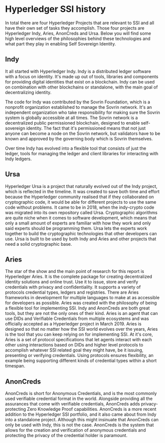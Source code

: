 # Hyperledger SSI history
In total there are four Hyperledger Projects that are relevant to SSI and all have their own set of tasks they accomplish.
Those four projects are Hyperledger Indy, Aries, AnonCreds and Ursa. Below you will find some high level overviews of the 
philosophies behind these technologies and what part they play in enabling Self Sovereign Identity.

## Indy
It all started with Hyperledger Indy. Indy is a distributed ledger software with a focus on identity. It's made up out of tools,
libraries and components for providing digital identities that exist on a blockchain. Indy can be used on combination with other
blockchains or standalone, with the main goal of decentralizing identity.

The code for Indy was contributed by the Sovrin Foundation, which is a nonprofit organization established to manage 
the Sovrin network. It's an independent organization who take responsibility for making sure the Sovrin system is globally
accessible at all times. The Sovrin network is a decentralized public permissioned blockchain, designed to enable self-sovereign
identity. The fact that it's permissioned means that not just anyone can become a node on the Sovrin network, but validators have
to be known and approved by the governing body which is Sovrin themselves.

Over time Indy has evolved into a flexible tool that consists of just the ledger, tools for managing the ledger and client libraries
for interacting with Indy ledgers.

## Ursa
Hyperledger Ursa is a project that naturally evolved out of the Indy project, which is reflected in the timeline. It was created
to save both time and effort because the Hyperledger community realised that if they collaborated on cryptographic code, it would 
be able for different projects to use the same code without problems. 
It came to be in 2018, when the indy-crypto code was migrated into its own repository called Ursa. Cryptographic algorithms are 
quite niche when it comes to software development, which means that only a small amount of experts are familiar with how they work
and only said experts should be programming them. Ursa lets the experts work together to build the cryptographic technologies 
that other developers can use. Ursa is built to be used by both Indy and Aries and other projects that need a solid cryptographic base.

## Aries
The star of the show and the main point of research for this report is Hyperledger Aries. It is the complete package for creating
decentralized identity solutions and online trust. Use it to issue, store and verify credentials with privacy and confidentiality. 
It supports a variety of protocols credential types, ledgers and registries. There are Aries frameworks in development for multiple 
languages to make at as accessible for developers as possible.
Aries was created with the philosophy of being a flexible tool for implementing SSI. Indy and AnonCreds are both great tools, but they
are not the only ones of their kind. Aries is an agent that can use DIDs and Verifiable Credentials from multiple ecosystems and was 
officially accepted as a Hyperledger project in March 2019.
Aries is designed so that no matter how the SSI world evolves over the years, Aries is the tool that you can keep relying on 
for implementing SSI. At it's core, Aries is a set of protocol specifications that let agents interact with each other using interactions
based on DIDs and higher level protocols to accomplish whatever SSI related goal they might have, be it issuing, presenting or verifying 
credentials. Using protocols ensures flexibility, an example being supporting different kinds of credential types within a short timespan.

## AnonCreds
AnonCreds is short for Anonymous Credentials, and is the most commonly used verifiable credential format in the world. Alongside
providing all the assurances that come with verifiable credentials, AnonCreds adds privacy-protecting Zero Knowledge Proof capabilities.
AnonCreds is a more recent addition to the Hyperledger SSI portfolio, and it also came about from Indy into a standalone project. Although
this might insinuate that AnonCreds can only be used with Indy, this is not the case. AnonCreds is the system that allows for the creation
and verification of anonymous credentials and protecting the privacy of the credential holder is paramount.